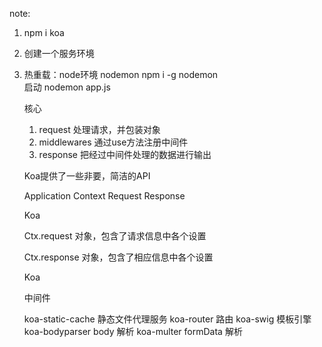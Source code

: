 note:

1. npm i koa

2. 创建一个服务环境

3. 热重载：node环境  nodemon
   npm i -g nodemon   
   启动 nodemon app.js
   
   核心
   
   1. request 处理请求，并包装对象
   2. middlewares 通过use方法注册中间件
   3. response 把经过中间件处理的数据进行输出
   
   Koa提供了一些非要，简洁的API
   
   Application
      Context
         Request
         Response
   
   
   Koa
   
   Ctx.request 对象，包含了请求信息中各个设置
   
   Ctx.response 对象，包含了相应信息中各个设置
   
   Koa
   
   中间件
   
   koa-static-cache 静态文件代理服务
   koa-router 路由
   koa-swig  模板引擎
   koa-bodyparser  body 解析
   koa-multer  formData 解析
